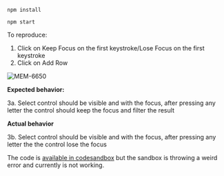 `npm install`

`npm start`

To reproduce:
1. Click on Keep Focus on the first keystroke/Lose Focus on the first keystroke
2. Click on Add Row

![MEM-6650](https://user-images.githubusercontent.com/99763561/169349155-0b946e7d-e4ec-4928-8032-e44e533d16e3.jpg)

**Expected behavior:**

3a. Select control should be visible and with the focus, after pressing any letter the control should keep the focus and filter the result

**Actual behavior**

3b. Select control should be visible and with the focus, after pressing any letter the the control lose the focus



The code is [available in codesandbox](https://codesandbox.io/s/select-lost-first-focus-lf4df4) but the sandbox is throwing a weird error and currently is not working.
